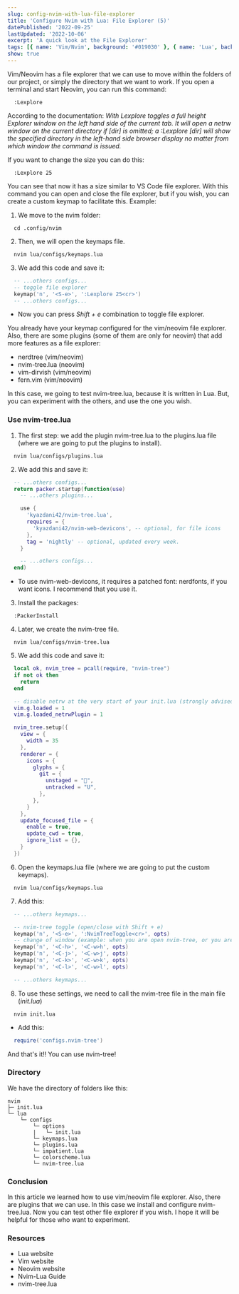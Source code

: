 ```yaml
---
slug: config-nvim-with-lua-file-explorer
title: 'Configure Nvim with Lua: File Explorer (5)'
datePublished: '2022-09-25'
lastUpdated: '2022-10-06'
excerpt: 'A quick look at the File Explorer'
tags: [{ name: 'Vim/Nvim', background: '#019030' }, { name: 'Lua', background: '#000080' }]
show: true
---
```


<script>
  import GenericLink from '$lib/components/Link/GenericLink.svelte';
</script>

Vim/Neovim has a file explorer that we can use to move within the folders of our project, or simply the directory that we want to work. If you open a terminal and start Neovim, you can run this command:

```vim
  :Lexplore
```

According to the documentation: _With Lexplore toggles a full height Explorer window on the left hand side of the current tab. It will open a netrw window on the current directory if [dir] is omitted; a :Lexplore [dir] will show the specified directory in the left-hand side browser display no matter from which window the command is issued._

If you want to change the size you can do this:

```vim
  :Lexplore 25
```

You can see that now it has a size similar to <GenericLink ariaLabel="VS Code" href="https://code.visualstudio.com/" target="_blank">VS Code</GenericLink> file explorer. With this command you can open and close the file explorer, but if you wish, you can create a custom keymap to facilitate this. Example:

1. We move to the nvim folder:

```shell
  cd .config/nvim
```

2. Then, we will open the keymaps file.

```shell
  nvim lua/configs/keymaps.lua
```

3. We add this code and save it:

```lua
  -- ...others configs...
  -- toggle file explorer
  keymap('n', '<S-e>', ':Lexplore 25<cr>')
  -- ...others configs...
```

- Now you can press _Shift + e_ combination to toggle file explorer.

You already have your keymap configured for the vim/neovim file explorer. Also, there are some plugins (some of them are only for neovim) that add more features as a file explorer:

- <GenericLink ariaLabel="nerdtree" href="https://github.com/preservim/nerdtree" target="_blank">nerdtree (vim/neovim)</GenericLink>
- <GenericLink ariaLabel="nvim-tree.lua" href="https://github.com/kyazdani42/nvim-tree.lua" target="_blank">nvim-tree.lua (neovim)</GenericLink>
- <GenericLink ariaLabel="vim-dirvish" href="https://github.com/justinmk/vim-dirvish" target="_blank">vim-dirvish (vim/neovim)</GenericLink>
- <GenericLink ariaLabel="fern.vim" href="https://github.com/lambdalisue/fern.vim" target="_blank">fern.vim (vim/neovim)</GenericLink>

In this case, we going to test <GenericLink ariaLabel="nvim-tree.lua" href="https://github.com/kyazdani42/nvim-tree.lua" target="_blank">nvim-tree.lua</GenericLink>, because it is written in <GenericLink ariaLabel="Read about Lua" href="https://www.lua.org/" target="_blank">Lua</GenericLink>. But, you can experiment with the others, and use the one you wish.

### Use nvim-tree.lua

1. The first step: we add the plugin <GenericLink ariaLabel="nvim-tree.lua" href="https://github.com/kyazdani42/nvim-tree.lua" target="_blank">nvim-tree.lua</GenericLink> to the plugins.lua file (where we are going to put the plugins to install).

```shell
  nvim lua/configs/plugins.lua
```

2. We add this and save it:

```lua
  -- ...others configs...
  return packer.startup(function(use)
    -- ...others plugins...

    use {
      'kyazdani42/nvim-tree.lua',
      requires = {
        'kyazdani42/nvim-web-devicons', -- optional, for file icons
      },
      tag = 'nightly' -- optional, updated every week.
    }

    -- ...others configs...
  end)
```

- To use <GenericLink ariaLabel="nvim-web-devicons" href="https://github.com/kyazdani42/nvim-web-devicons" target="_blank">nvim-web-devicons</GenericLink>, it requires a patched font: <GenericLink ariaLabel="nerdfonts" href="https://www.nerdfonts.com" target="_blank">nerdfonts</GenericLink>, if you want icons. I recommend that you use it.

3. Install the packages:

```shell
  :PackerInstall
```

4. Later, we create the nvim-tree file.

```shell
  nvim lua/configs/nvim-tree.lua
```

5. We add this code and save it:

```lua
  local ok, nvim_tree = pcall(require, "nvim-tree")
  if not ok then
    return
  end

  -- disable netrw at the very start of your init.lua (strongly advised)
  vim.g.loaded = 1
  vim.g.loaded_netrwPlugin = 1

  nvim_tree.setup({
    view = {
      width = 35
    },
    renderer = {
      icons = {
        glyphs = {
          git = {
            unstaged = "",
            untracked = "U",
          },
        },
      }
    },
    update_focused_file = {
      enable = true,
      update_cwd = true,
      ignore_list = {},
    }
  })
```

6. Open the keymaps.lua file (where we are going to put the custom keymaps).

```shell
  nvim lua/configs/keymaps.lua
```

7. Add this:

```lua
  -- ...others keymaps...

  -- nvim-tree toggle (open/close with Shift + e)
  keymap('n', '<S-e>', ':NvimTreeToggle<cr>', opts)
  -- change of window (example: when you are open nvim-tree, or you are splitted the window)
  keymap('n', '<C-h>', '<C-w>h', opts)
  keymap('n', '<C-j>', '<C-w>j', opts)
  keymap('n', '<C-k>', '<C-w>k', opts)
  keymap('n', '<C-l>', '<C-w>l', opts)

  -- ...others keymaps...
```

8. To use these settings, we need to call the nvim-tree file in the main file (_init.lua_)

```shell
  nvim init.lua
```

- Add this:

```lua
  require('configs.nvim-tree')
```

And that's it!! You can use nvim-tree!

### Directory

We have the directory of folders like this:

```
nvim
├─ init.lua
└─ lua
    └─ configs
        └─ options
        |   └─ init.lua
        └─ keymaps.lua
        └─ plugins.lua
        └─ impatient.lua
        └─ colorscheme.lua
        └─ nvim-tree.lua
```

### Conclusion

In this article we learned how to use vim/neovim file explorer. Also, there are plugins that we can use. In this case we install and configure <GenericLink ariaLabel="nvim-tree.lua" href="https://github.com/kyazdani42/nvim-tree.lua" target="_blank">nvim-tree.lua</GenericLink>. Now you can test other file explorer if you wish. I hope it will be helpful for those who want to experiment.

### Resources

- <GenericLink ariaLabel="Read about Lua" href="https://www.lua.org/" target="_blank">Lua website</GenericLink>
- <GenericLink ariaLabel="Read about Vim" href="https://www.vim.org/" target="_blank">Vim website</GenericLink>
- <GenericLink ariaLabel="Read about Neovim" href="https://neovim.io/" target="_blank">Neovim website</GenericLink>
- <GenericLink ariaLabel="Read about Neovim-Lua" href="https://github.com/nanotee/nvim-lua-guide" target="_blank">Nvim-Lua Guide</GenericLink>
- <GenericLink ariaLabel="nvim-tree.lua" href="https://github.com/kyazdani42/nvim-tree.lua" target="_blank">nvim-tree.lua</GenericLink>
